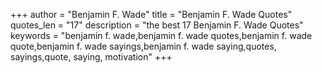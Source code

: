 +++
author = "Benjamin F. Wade"
title = "Benjamin F. Wade Quotes"
quotes_len = "17"
description = "the best 17 Benjamin F. Wade Quotes"
keywords = "benjamin f. wade,benjamin f. wade quotes,benjamin f. wade quote,benjamin f. wade sayings,benjamin f. wade saying,quotes, sayings,quote, saying, motivation"
+++
